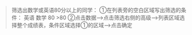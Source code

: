 > 筛选出数学或英语80分以上的同学：
①在列表旁的空白区域写出筛选的条件：
英语    数学
>80
        >80
②点击数据-->点击筛选右侧的高级-->列表区域选择整个成绩表，条件区域选择①的区域-->点击确定

